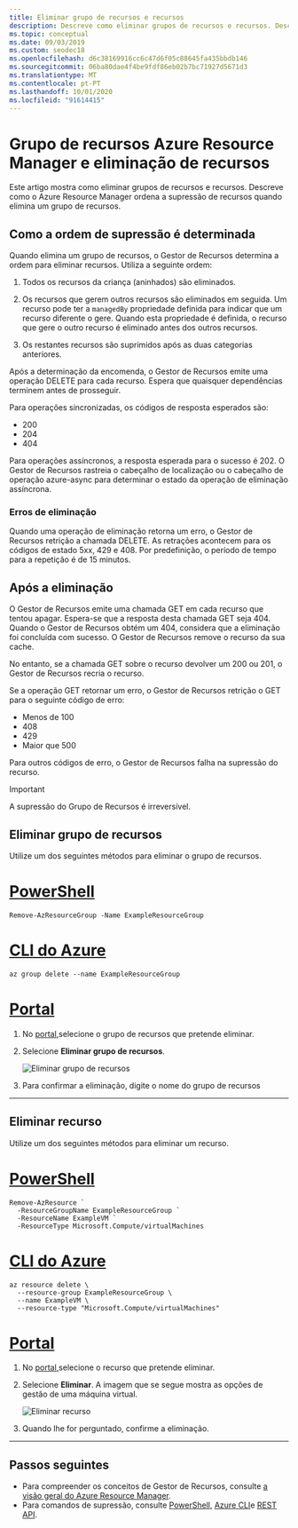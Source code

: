 ```yaml
---
title: Eliminar grupo de recursos e recursos
description: Descreve como eliminar grupos de recursos e recursos. Descreve como o Azure Resource Manager ordena a supressão de recursos quando um grupo de recursos elimina um grupo de recursos. Descreve os códigos de resposta e como o Gestor de Recursos os trata para determinar se a eliminação foi bem sucedida.
ms.topic: conceptual
ms.date: 09/03/2019
ms.custom: seodec18
ms.openlocfilehash: d6c38169916cc6c47d6f05c88645fa435bbdb146
ms.sourcegitcommit: 06ba80dae4f4be9fdf86eb02b7bc71927d5671d3
ms.translationtype: MT
ms.contentlocale: pt-PT
ms.lasthandoff: 10/01/2020
ms.locfileid: "91614415"
---
```

# <a name="azure-resource-manager-resource-group-and-resource-deletion"></a>Grupo de recursos Azure Resource Manager e eliminação de recursos

Este artigo mostra como eliminar grupos de recursos e recursos. Descreve como o Azure Resource Manager ordena a supressão de recursos quando elimina um grupo de recursos.

## <a name="how-order-of-deletion-is-determined"></a>Como a ordem de supressão é determinada

Quando elimina um grupo de recursos, o Gestor de Recursos determina a ordem para eliminar recursos. Utiliza a seguinte ordem:

1. Todos os recursos da criança (aninhados) são eliminados.

2. Os recursos que gerem outros recursos são eliminados em seguida. Um recurso pode ter a `managedBy` propriedade definida para indicar que um recurso diferente o gere. Quando esta propriedade é definida, o recurso que gere o outro recurso é eliminado antes dos outros recursos.

3. Os restantes recursos são suprimidos após as duas categorias anteriores.

Após a determinação da encomenda, o Gestor de Recursos emite uma operação DELETE para cada recurso. Espera que quaisquer dependências terminem antes de prosseguir.

Para operações sincronizadas, os códigos de resposta esperados são:

* 200
* 204
* 404

Para operações assíncronos, a resposta esperada para o sucesso é 202. O Gestor de Recursos rastreia o cabeçalho de localização ou o cabeçalho de operação azure-async para determinar o estado da operação de eliminação assíncrona.
  
### <a name="deletion-errors"></a>Erros de eliminação

Quando uma operação de eliminação retorna um erro, o Gestor de Recursos retrição a chamada DELETE. As retrações acontecem para os códigos de estado 5xx, 429 e 408. Por predefinição, o período de tempo para a repetição é de 15 minutos.

## <a name="after-deletion"></a>Após a eliminação

O Gestor de Recursos emite uma chamada GET em cada recurso que tentou apagar. Espera-se que a resposta desta chamada GET seja 404. Quando o Gestor de Recursos obtém um 404, considera que a eliminação foi concluída com sucesso. O Gestor de Recursos remove o recurso da sua cache.

No entanto, se a chamada GET sobre o recurso devolver um 200 ou 201, o Gestor de Recursos recria o recurso.

Se a operação GET retornar um erro, o Gestor de Recursos retrição o GET para o seguinte código de erro:

* Menos de 100
* 408
* 429
* Maior que 500

Para outros códigos de erro, o Gestor de Recursos falha na supressão do recurso.

> [!IMPORTANT]
> A supressão do Grupo de Recursos é irreversível.

## <a name="delete-resource-group"></a>Eliminar grupo de recursos

Utilize um dos seguintes métodos para eliminar o grupo de recursos.

# <a name="powershell"></a>[PowerShell](#tab/azure-powershell)

```azurepowershell-interactive
Remove-AzResourceGroup -Name ExampleResourceGroup
```

# <a name="azure-cli"></a>[CLI do Azure](#tab/azure-cli)

```azurecli-interactive
az group delete --name ExampleResourceGroup
```

# <a name="portal"></a>[Portal](#tab/azure-portal)

1. No [portal,](https://portal.azure.com)selecione o grupo de recursos que pretende eliminar.

1. Selecione **Eliminar grupo de recursos**.

   ![Eliminar grupo de recursos](./media/delete-resource-group/delete-group.png)

1. Para confirmar a eliminação, digite o nome do grupo de recursos

---

## <a name="delete-resource"></a>Eliminar recurso

Utilize um dos seguintes métodos para eliminar um recurso.

# <a name="powershell"></a>[PowerShell](#tab/azure-powershell)

```azurepowershell-interactive
Remove-AzResource `
  -ResourceGroupName ExampleResourceGroup `
  -ResourceName ExampleVM `
  -ResourceType Microsoft.Compute/virtualMachines
```

# <a name="azure-cli"></a>[CLI do Azure](#tab/azure-cli)

```azurecli-interactive
az resource delete \
  --resource-group ExampleResourceGroup \
  --name ExampleVM \
  --resource-type "Microsoft.Compute/virtualMachines"
```

# <a name="portal"></a>[Portal](#tab/azure-portal)

1. No [portal,](https://portal.azure.com)selecione o recurso que pretende eliminar.

1. Selecione **Eliminar**. A imagem que se segue mostra as opções de gestão de uma máquina virtual.

   ![Eliminar recurso](./media/delete-resource-group/delete-resource.png)

1. Quando lhe for perguntado, confirme a eliminação.

---


## <a name="next-steps"></a>Passos seguintes

* Para compreender os conceitos de Gestor de Recursos, consulte [a visão geral do Azure Resource Manager](overview.md).
* Para comandos de supressão, consulte [PowerShell,](/powershell/module/az.resources/Remove-AzResourceGroup) [Azure CLI](/cli/azure/group#az-group-delete)e [REST API](/rest/api/resources/resourcegroups/delete).
